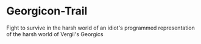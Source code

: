 # Georgicon-Trail
Fight to survive in the harsh world of an idiot's programmed representation of the harsh world of Vergil's Georgics
